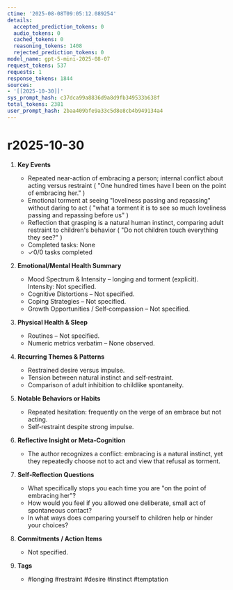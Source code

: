```yaml
---
ctime: '2025-08-08T09:05:12.089254'
details:
  accepted_prediction_tokens: 0
  audio_tokens: 0
  cached_tokens: 0
  reasoning_tokens: 1408
  rejected_prediction_tokens: 0
model_name: gpt-5-mini-2025-08-07
request_tokens: 537
requests: 1
response_tokens: 1844
sources:
- '[[2025-10-30]]'
sys_prompt_hash: c37dca99a8836d9a8d9fb349533b638f
total_tokens: 2381
user_prompt_hash: 2baa409bfe9a33c5d8e8cb4b949134a4
---
```

# r2025-10-30

1. **Key Events**
   * Repeated near-action of embracing a person; internal conflict about acting versus restraint ( "One hundred times have I been on the point of embracing her." )
   * Emotional torment at seeing "loveliness passing and repassing" without daring to act ( "what a torment it is to see so much loveliness passing and repassing before us" )
   * Reflection that grasping is a natural human instinct, comparing adult restraint to children's behavior ( "Do not children touch everything they see?" )
   * Completed tasks: None
   * ✓0/0 tasks completed

2. **Emotional/Mental Health Summary**
   * Mood Spectrum & Intensity – longing and torment (explicit). Intensity: Not specified.
   * Cognitive Distortions – Not specified.
   * Coping Strategies – Not specified.
   * Growth Opportunities / Self‑compassion – Not specified.

3. **Physical Health & Sleep**
   * Routines – Not specified.
   * Numeric metrics verbatim – None observed.

4. **Recurring Themes & Patterns**
   * Restrained desire versus impulse.
   * Tension between natural instinct and self‑restraint.
   * Comparison of adult inhibition to childlike spontaneity.

5. **Notable Behaviors or Habits**
   * Repeated hesitation: frequently on the verge of an embrace but not acting.
   * Self‑restraint despite strong impulse.

6. **Reflective Insight or Meta‑Cognition**
   * The author recognizes a conflict: embracing is a natural instinct, yet they repeatedly choose not to act and view that refusal as torment.

7. **Self‑Reflection Questions**
   * What specifically stops you each time you are "on the point of embracing her"?
   * How would you feel if you allowed one deliberate, small act of spontaneous contact?
   * In what ways does comparing yourself to children help or hinder your choices?

8. **Commitments / Action Items**
   * Not specified.

9. **Tags**
   * #longing #restraint #desire #instinct #temptation
